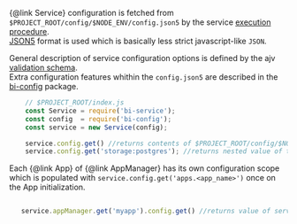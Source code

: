 {@link Service} configuration is fetched from `$PROJECT_ROOT/config/$NODE_ENV/config.json5` by the service [execution procedure](https://github.com/BohemiaInteractive/bi-service/blob/master/bin/bi-service.js#L96).  
[JSON5](https://github.com/json5/json5) format is used which is basically less strict javascript-like `JSON`.

General description of service configuration options is defined by the ajv [validation schema](https://github.com/BohemiaInteractive/bi-service/blob/master/lib/configSchema.js).  
Extra configuration features whithin the `config.json5` are described in the [bi-config](https://github.com/BohemiaInteractive/bi-config) package.

```javascript
    // $PROJECT_ROOT/index.js
    const Service = require('bi-service');
    const config  = require('bi-config');
    const service = new Service(config);

    service.config.get() //returns contents of $PROJECT_ROOT/config/$NODE_ENV/config.json5
    service.config.get('storage:postgres'); //returns nested value of the postgres property
```

Each {@link App} of {@link AppManager} has its own configuration scope which is populated with `service.config.get('apps.<app_name>')` once on the App initialization.

```javascript

   service.appManager.get('myapp').config.get() //returns value of service.config.get('apps:myapp')
```
